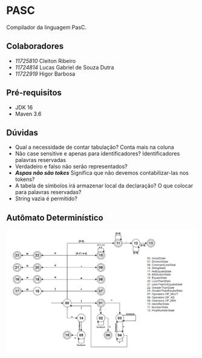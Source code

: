# PASC

Compilador da linguagem PasC.

## Colaboradores

- *11725810*  Cleiton Ribeiro
- *11724814*  Lucas Gabriel de Souza Dutra
- *11722919*  Higor Barbosa

## Pré-requisitos

- JDK 16
- Maven 3.6

## Dúvidas

- Qual a necessidade de contar tabulação? Conta mais na coluna
- Não case sensitive e apenas para identificadores? Identificadores palavras reservadas
- Verdadeiro e falso não serão representados?
- **_Aspas não são tokes_** Significa que não devemos contabilizar-las nos tokens?
- A tabela de símbolos irá armazenar local da declaração? O que colocar para palavras reservadas?
- String vazia é permitido?

## Autômato Determinístico

<p align="center"> 
    <a href="https://drive.google.com/file/d/1BXv7sQsgFsQNLskwITVXn2o4siJoxnmr/view?usp=sharing">
    <img src="media/automato.png" title="Autômato finito determinístico">
    </a>    
</p>


